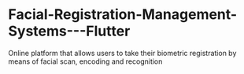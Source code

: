 # Facial-Registration-Management-Systems---Flutter
Online platform that allows users to take their biometric registration by means of facial scan, encoding and recognition
